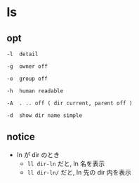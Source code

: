 
# ls


## opt

```
-l  detail

-g  owner off

-o  group off

-h  human readable

-A  . .. off ( dir current, parent off )

-d  show dir name simple
```

## notice

- ln が dir のとき
  - `ll dir-ln`  だと, ln 名を表示
  - `ll dir-ln/` だと, ln 先の dir 内を表示



